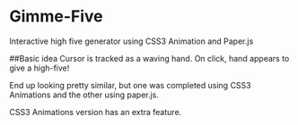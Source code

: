 # Gimme-Five
Interactive high five generator using CSS3 Animation and Paper.js

##Basic idea
Cursor is tracked as a waving hand.
On click, hand appears to give a high-five!

End up looking pretty similar, but one was completed using CSS3 Animations and the other using paper.js.

CSS3 Animations version has an extra feature.